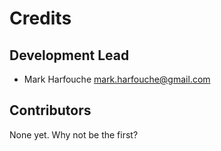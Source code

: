 # Credits

## Development Lead

  * Mark Harfouche <mark.harfouche@gmail.com>

## Contributors

None yet. Why not be the first?
